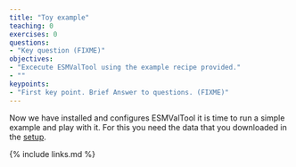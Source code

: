```yaml
---
title: "Toy example"
teaching: 0
exercises: 0
questions:
- "Key question (FIXME)"
objectives:
- "Excecute ESMValTool using the example recipe provided."
- ""
keypoints:
- "First key point. Brief Answer to questions. (FIXME)"
---
```

Now we have installed and configures ESMValTool it is time to run a simple example and play with it. For this you need the data that you downloaded in the [setup](https://escience-academy.github.io/lesson-esmvaltool/setup.html).  

{% include links.md %}

